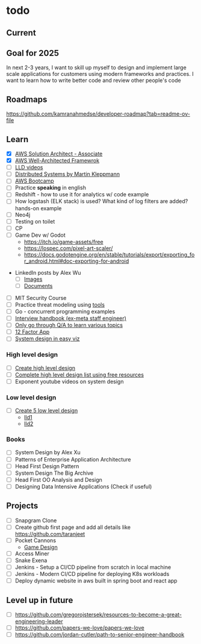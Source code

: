 # todo

## Current

## Goal for 2025
In next 2-3 years, I want to skill up myself to design and implement large scale applications for customers using modern frameworks and practices.
I want to learn how to write better code and review other people's code

## Roadmaps
https://github.com/kamranahmedse/developer-roadmap?tab=readme-ov-file

## Learn
- [x] [AWS Solution Architect - Associate](https://www.credly.com/badges/4d30b63f-827f-4e8e-a073-fdca5e94f5c2/linked_in_profile)
- [x] [AWS Well-Architected Framewrok](https://docs.aws.amazon.com/wellarchitected/latest/framework/welcome.html)
- [ ] [LLD videos](https://www.youtube.com/playlist?list=PL6W8uoQQ2c61X_9e6Net0WdYZidm7zooW&feature=shared)
- [ ] [Distributed Systems by Martin Kleppmann](https://youtube.com/playlist?list=PLeKd45zvjcDFUEv_ohr_HdUFe97RItdiB&feature=shared)
- [ ] [AWS Bootcamp](https://youtu.be/zA8guDqfv40?feature=shared)
- [ ] Practice **speaking** in english
- [ ] Redshift - how to use it for analytics w/ code example
- [ ] How logstash (ELK stack) is used? What kind of log filters are added? hands-on example
- [ ] Neo4j
- [ ] Testing on toilet
- [ ] CP
- [ ] Game Dev w/ Godot
  - https://itch.io/game-assets/free
  - https://lospec.com/pixel-art-scaler/
  - https://docs.godotengine.org/en/stable/tutorials/export/exporting_for_android.html#doc-exporting-for-android
- LinkedIn posts by Alex Wu
  - [ ] [Images](https://www.linkedin.com/in/alexxubyte/recent-activity/images/)
  - [ ] [Documents](https://www.linkedin.com/in/alexxubyte/recent-activity/documents/)
- [ ] MIT Security Course
- [ ] Practice threat modeling using [tools](https://online.visual-paradigm.com/diagrams/features/threat-modeling-tool/)
- [ ] Go - concurrent programming examples
- [ ] [Interview handbook (ex-meta staff engineer)](https://www.techinterviewhandbook.org/software-engineering-interview-guide/)
- [ ] [Only go through Q/A to learn various topics](https://github.com/bregman-arie/devops-exercises?tab=readme-ov-file#operating-system)
- [ ] [12 Factor App](https://12factor.net/)
- [ ] [System design in easy viz](https://github.com/ByteByteGoHq/system-design-101)

### High level design
- [ ] [Create high level design](https://github.com/naman09/todo/blob/main/design.md)
- [ ] [Complete high level design list using free resources](https://github.com/ashishps1/awesome-system-design-resources?tab=readme-ov-file)
- [ ] Exponent youtube videos on system design

### Low level design
- [ ] [Create 5 low level design](https://github.com/naman09/todo/blob/main/design.md) 
  - [lld1](https://github.com/prasadgujar/low-level-design-primer) 
  - [lld2](https://github.com/tssovi/grokking-the-object-oriented-design-interview)
  
### Books
  - [ ] System Design by Alex Xu
  - [ ] Patterns of Enterprise Application Architecture
  - [ ] Head First Design Pattern
  - [ ] System Design The Big Archive
  - [ ] Head First OO Analysis and Design
  - [ ] Designing Data Intensive Applications (Check if useful)

## Projects
- [ ] Snapgram Clone
- [ ] Create github first page and add all details like https://github.com/taranjeet
- [ ] Pocket Cannons
  - [Game Design](https://docs.google.com/document/d/19E7D5ehD7H2gMnAsWDlhHeKCa2GF0cEnpj66-2CyTQA/edit)
- [ ] Access Miner
- [ ] Snake Exena
- [ ] Jenkins - Setup a CI/CD pipeline from scratch in local machine
- [ ] Jenkins - Modern CI/CD pipeline for deploying K8s workloads
- [ ] Deploy dynamic website in aws built in spring boot and react app

## Level up in future
- [ ] https://github.com/gregorojstersek/resources-to-become-a-great-engineering-leader
- [ ] https://github.com/papers-we-love/papers-we-love
- [ ] https://github.com/jordan-cutler/path-to-senior-engineer-handbook
